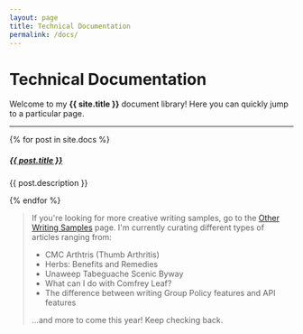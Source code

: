 ```yaml
---
layout: page
title: Technical Documentation
permalink: /docs/
---
```


# Technical Documentation

Welcome to my **{{ site.title }}** document library! Here you can quickly jump to a particular page.

<div class="section-index">
    <hr class="panel-line">
    {% for post in site.docs  %}        
    <div class="entry">
    <h5><a href="{{ post.url | prepend: site.baseurl }}">{{ post.title }}</a></h5>
    <p>{{ post.description }}</p>
    </div>{% endfor %}
</div>

>If you're looking for more creative writing samples, go to the [Other Writing Samples](news.md) page.  I'm currently curating different types of articles ranging from:
>- CMC Arthtris (Thumb Arthritis)
>- Herbs: Benefits and Remedies
>- Unaweep Tabeguache Scenic Byway
>- What can I do with Comfrey Leaf?
>- The difference between writing Group Policy features and API features
>
>...and more to come this year!  Keep checking back.